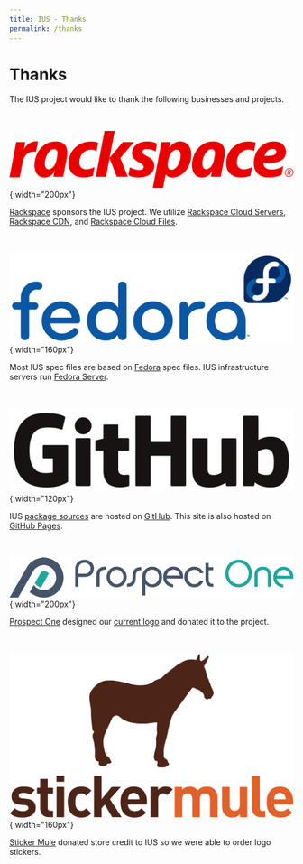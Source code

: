 ```yaml
---
title: IUS - Thanks
permalink: /thanks
---
```


# Thanks

The IUS project would like to thank the following businesses and projects.

<br><br>
![Rackspace](/images/rackspace.svg){:width="200px"}

[Rackspace][rackspace] sponsors the IUS project.  We utilize [Rackspace Cloud
Servers][servers], [Rackspace CDN][cdn], and [Rackspace Cloud Files][files].

<br><br>
![Fedora](/images/fedora.svg){:width="160px"}

Most IUS spec files are based on [Fedora][fedora] spec files.  IUS
infrastructure servers run [Fedora Server][fedora-server].

<br><br>
![GitHub](/images/github.svg){:width="120px"}

IUS [package sources][specs] are hosted on [GitHub][github].  This site is also
hosted on [GitHub Pages][pages].

<br><br>
![Prospect One](/images/prospectone.png){:width="200px"}

[Prospect One][prospectone] designed our [current logo][logo] and donated it to
the project.

<br><br>
![Sticker Mule](/images/stickermule.svg){:width="160px"}

[Sticker Mule][stickermule] donated store credit to IUS so we were able to
order logo stickers.

<br><br>

[rackspace]: https://www.rackspace.com
[servers]: https://www.rackspace.com/cloud/servers
[cdn]: https://www.rackspace.com/cloud/cdn-content-delivery-network
[files]: https://www.rackspace.com/cloud/files
[pages]: https://pages.github.com
[prospectone]: https://prospectone.io
[logo]: https://prospectone.io/portfolio/ius
[stickermule]: https://www.stickermule.com
[fedora]: https://getfedora.org
[fedora-server]: https://getfedora.org/en/server/
[github]: https://github.com
[specs]: https://github.com/search?q=org%3Aiusrepo+topic%3Arpm
